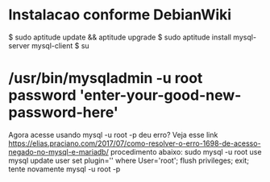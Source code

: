 # Instalacao conforme DebianWiki
<!-- language: shell -->
$ sudo aptitude update && aptitude upgrade
$ sudo aptitude install mysql-server mysql-client
$ su 
# /usr/bin/mysqladmin -u root password 'enter-your-good-new-password-here'
<!-- language: shell -->

Agora acesse usando
mysql -u root -p
deu erro?
Veja esse link https://elias.praciano.com/2017/07/como-resolver-o-erro-1698-de-acesso-negado-no-mysql-e-mariadb/
procedimento abaixo:
sudo mysql -u root 
use mysql
update user set plugin='' where User='root';
flush privileges;
exit;
tente novamente
mysql -u root -p
 
